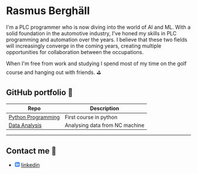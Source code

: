# Rasmus Berghäll

I'm a PLC programmer who is now diving into the world of AI and ML. With a solid foundation in the automotive industry, I've honed my skills in PLC programming and automation over the years. I believe that these two fields will increasingly converge in the coming years, creating multiple opportunities for collaboration between the occupations.

When I'm free from work and studying I spend most of my time on the golf course and hanging out with friends. :golf:


## GitHub portfolio :briefcase:

| Repo | Description |
| ----------- | ----------- |
| [Python Programming][pyprog] | First course in python |
| [Data Analysis][data] | Analysing data from NC machine |

---


[pyprog]: (https://github.com/Crudeerz/Python-Rasmus-Berghall)
[data]: (https://github.com/Crudeerz/DataAnalysis)

## Contact me :iphone:
 - ![linkedIn icon](assets/linkedIn-icon.png) 
 [linkedin]

 [linkedin]: www.linkedin.com/in/rasmus-berghall

